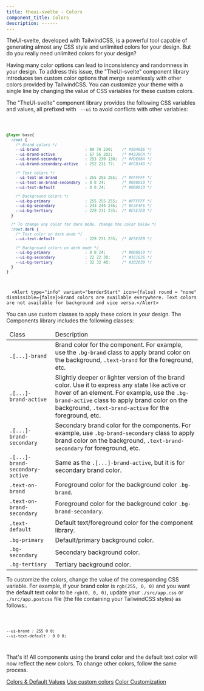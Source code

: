 ```yaml
---
title: theui-svelte - Colors
component_title: Colors
description: ------
---
```


<script>
  import DocContainer from "$lib/ui/doc/Container.svelte"
  import Head from "$lib/ui/doc/Head.svelte"
  import Block from "$lib/ui/doc/Block.svelte"
  import Code from "$lib/ui/doc/Code.svelte"
  import { Alert, Table, TBody, TR, TD, THead } from "theui-svelte"
</script>

<DocContainer setupLink={false}>
  <Head title="Colors and Branding" text="One of the main features of TheUI Components library is the customizable color options that allow you to maintain brand identity and ensure consistent theming efficiently."/>
  <Block>
    <p class="mt-0">TheUI-svelte, developed with TailwindCSS, is a powerful tool capable of generating almost any CSS style and unlimited colors for your design. But do you really need unlimited colors for your design?</p>
    <p class="mt-0">Having many color options can lead to inconsistency and randomness in your design. To address this issue, the "TheUI-svelte" component library introduces ten custom color options that merge seamlessly with other colors provided by TailwindCSS. You can customize your theme with a single line by changing the value of CSS variables for these custom colors.</p>
  </Block>
  <Block title="TheUI Colors & Default Values" id="colorsAndValues">
    <p class="mt-0 not-prose">The "TheUI-svelte" component library provides the following CSS variables and values, all prefixed with <code> --ui</code> to avoid conflicts with other variables:</p>
<Code title="CSS variables">

```css
@layer base{
  :root {
    /* Brand colors */
    --ui-brand                    : 80 70 230;    /* #5046E6 */
    --ui-brand-active             : 67 56 202;    /* #4338CA */
    --ui-brand-secondary          : 253 230 138;  /* #FDE68A */
    --ui-brand-secondary-active   : 252 211 77;   /* #FCD34D */

    /* Text colors */
    --ui-text-on-brand            : 255 255 255;  /* #FFFFFF */
    --ui-text-on-brand-secondary  : 8 8 24;       /* #080818 */
    --ui-text-default             : 8 8 24;       /* #080818 */

    /* Background colors */
    --ui-bg-primary               : 255 255 255;  /* #FFFFFF */
    --ui-bg-secondary             : 243 244 246;  /* #F3F4F6 */
    --ui-bg-tertiary              : 229 231 235;  /* #E5E7EB */
  }

  /* To change any color for dark mode, change the color below */
  :root.dark {
    /* Text color on dark mode */
    --ui-text-default             : 229 231 235;  /* #E5E7EB */

    /* Background colors on dark mode */
    --ui-bg-primary               : 8 8 24;       /* #080818 */
    --ui-bg-secondary             : 22 22 38;     /* #161626 */
    --ui-bg-tertiary              : 32 32 48;     /* #202030 */
  }
}
```
</Code>

      <Alert type="info" variant="borderStart" icon={false} round = "none" dismissible={false}>Brand colors are available everywhere. Text colors are not available for background and vice versa.</Alert>
  </Block>
  <Block title="Use of Custom Colors" id="useColors">
    <p class="mt-0">You can use custom classes to apply these colors in your design. The Components library includes the following classes:</p>
    <Table>
      <THead>
        <TR>
          <TD>Class</TD>
          <TD>Description</TD>
        </TR>
      </THead>
      <TBody>
        <TR>
          <TD><span class="not-prose whitespace-nowrap"><code>.[...]-brand</code></span></TD>
          <TD>Brand color for the component. For example, use the <span class="not-prose"><code>.bg-brand</code></span> class to apply brand color on the background, <span class="not-prose"><code>.text-brand</code></span> for the foreground, etc.</TD>
        </TR>
        <TR>
          <TD><span class="not-prose whitespace-nowrap"><code>.[...]-brand-active</code></span></TD>
          <TD>Slightly deeper or lighter version of the brand color. Use it to express any state like active or hover of an element. For example, use the <span class="not-prose"><code>.bg-brand-active</code></span> class to apply brand color on the background, <span class="not-prose"><code>.text-brand-active</code></span> for the foreground, etc.</TD>
        </TR>
        <TR>
          <TD><span class="not-prose whitespace-nowrap"><code>.[...]-brand-secondary</code></span></TD>
          <TD>Secondary brand color for the components. For example, use <span class="not-prose"><code>.bg-brand-secondary</code></span> class to apply brand color on the background, <span class="not-prose"><code>.text-brand-secondary</code> for foreground</span>, etc.</TD>
        </TR>
        <TR>
          <TD><span class="not-prose whitespace-nowrap"><code>.[...]-brand-secondary-active</code></span></TD>
          <TD>Same as the <span class="not-prose whitespace-nowrap"><code>.[...]-brand-active</code></span>, but it is for secondary brand color.</TD>
        </TR>
        <TR>
          <TD><span class="not-prose whitespace-nowrap"><code>.text-on-brand</code></span></TD>
          <TD>Foreground color for the background color <span class="not-prose"><code>.bg-brand</code></span>.</TD>
        </TR>
        <TR>
          <TD><span class="not-prose whitespace-nowrap"><code>.text-on-brand-secondary</code></span></TD>
          <TD>Foreground color for the background color <span class="not-prose"><code>.bg-brand-secondary</code></span>.</TD>
        </TR>
        <TR>
          <TD><span class="not-prose whitespace-nowrap"><code>.text-default</code></span></TD>
          <TD>Default text/foreground color for the component library.</TD>
        </TR>
        <TR>
          <TD><span class="not-prose whitespace-nowrap"><code>.bg-primary</code></span></TD>
          <TD>Default/primary background color.</TD>
        </TR>
        <TR>
          <TD><span class="not-prose whitespace-nowrap"><code>.bg-secondary</code></span></TD>
          <TD>Secondary background color.</TD>
        </TR>
        <TR>
          <TD><span class="not-prose whitespace-nowrap"><code>.bg-tertiary</code></span></TD>
          <TD>Tertiary background color.</TD>
        </TR>
      </TBody>
    </Table>
  </Block>

  <Block title="Color Customization" id="customization">
    <p class="mt-0 not-prose">To customize the colors, change the value of the corresponding CSS variable. For example, if your brand color is <code>rgb(255, 0, 0)</code> and you want the default text color to be <code>rgb(0, 0, 0)</code>, update your <code>./src/app.css</code> or <code>./src/app.postcss</code> file (the file containing your TailwindCSS styles) as follows:.</p>
<Code title="Customize CSS variables">

```css
--ui-brand : 255 0 0;
--ui-text-default : 0 0 0;
```
</Code>
    <p>That's it! All components using the brand color and the default text color will now reflect the new colors. To change other colors, follow the same process.</p>
  </Block>
  <svelte:fragment slot="sidebar">
    <a href="#colorsAndValues">Colors & Default Values</a>
    <a href="#useColors">Use custom colors</a>
    <a href="#customization">Color Customization</a>
  </svelte:fragment>
</DocContainer>
